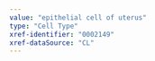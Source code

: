```yaml
---
value: "epithelial cell of uterus"
type: "Cell Type"
xref-identifier: "0002149"
xref-dataSource: "CL"
---
```

